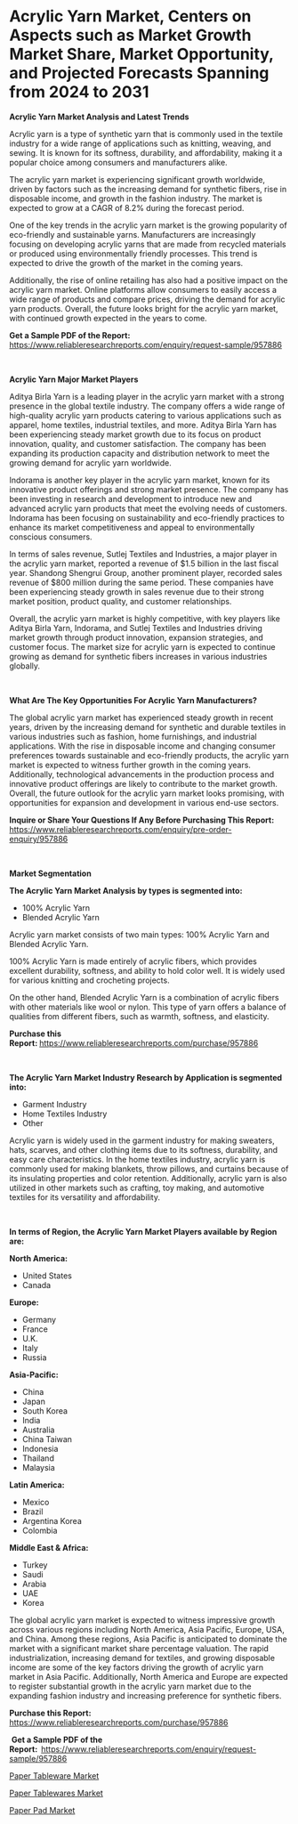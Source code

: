 <p><h1>Acrylic Yarn Market, Centers on Aspects such as Market Growth Market Share, Market Opportunity, and Projected Forecasts Spanning from 2024 to 2031</h1></p><p><strong>Acrylic Yarn Market Analysis and Latest Trends</strong></p>
<p><p>Acrylic yarn is a type of synthetic yarn that is commonly used in the textile industry for a wide range of applications such as knitting, weaving, and sewing. It is known for its softness, durability, and affordability, making it a popular choice among consumers and manufacturers alike.</p><p>The acrylic yarn market is experiencing significant growth worldwide, driven by factors such as the increasing demand for synthetic fibers, rise in disposable income, and growth in the fashion industry. The market is expected to grow at a CAGR of 8.2% during the forecast period.</p><p>One of the key trends in the acrylic yarn market is the growing popularity of eco-friendly and sustainable yarns. Manufacturers are increasingly focusing on developing acrylic yarns that are made from recycled materials or produced using environmentally friendly processes. This trend is expected to drive the growth of the market in the coming years.</p><p>Additionally, the rise of online retailing has also had a positive impact on the acrylic yarn market. Online platforms allow consumers to easily access a wide range of products and compare prices, driving the demand for acrylic yarn products. Overall, the future looks bright for the acrylic yarn market, with continued growth expected in the years to come.</p></p>
<p><strong>Get a Sample PDF of the Report:&nbsp;</strong> <a href="https://www.reliableresearchreports.com/enquiry/request-sample/957886">https://www.reliableresearchreports.com/enquiry/request-sample/957886</a></p>
<p>&nbsp;</p>
<p><strong>Acrylic Yarn Major Market Players</strong></p>
<p><p>Aditya Birla Yarn is a leading player in the acrylic yarn market with a strong presence in the global textile industry. The company offers a wide range of high-quality acrylic yarn products catering to various applications such as apparel, home textiles, industrial textiles, and more. Aditya Birla Yarn has been experiencing steady market growth due to its focus on product innovation, quality, and customer satisfaction. The company has been expanding its production capacity and distribution network to meet the growing demand for acrylic yarn worldwide.</p><p>Indorama is another key player in the acrylic yarn market, known for its innovative product offerings and strong market presence. The company has been investing in research and development to introduce new and advanced acrylic yarn products that meet the evolving needs of customers. Indorama has been focusing on sustainability and eco-friendly practices to enhance its market competitiveness and appeal to environmentally conscious consumers.</p><p>In terms of sales revenue, Sutlej Textiles and Industries, a major player in the acrylic yarn market, reported a revenue of $1.5 billion in the last fiscal year. Shandong Shengrui Group, another prominent player, recorded sales revenue of $800 million during the same period. These companies have been experiencing steady growth in sales revenue due to their strong market position, product quality, and customer relationships.</p><p>Overall, the acrylic yarn market is highly competitive, with key players like Aditya Birla Yarn, Indorama, and Sutlej Textiles and Industries driving market growth through product innovation, expansion strategies, and customer focus. The market size for acrylic yarn is expected to continue growing as demand for synthetic fibers increases in various industries globally.</p></p>
<p>&nbsp;</p>
<p><strong>What Are The Key Opportunities For Acrylic Yarn Manufacturers?</strong></p>
<p><p>The global acrylic yarn market has experienced steady growth in recent years, driven by the increasing demand for synthetic and durable textiles in various industries such as fashion, home furnishings, and industrial applications. With the rise in disposable income and changing consumer preferences towards sustainable and eco-friendly products, the acrylic yarn market is expected to witness further growth in the coming years. Additionally, technological advancements in the production process and innovative product offerings are likely to contribute to the market growth. Overall, the future outlook for the acrylic yarn market looks promising, with opportunities for expansion and development in various end-use sectors.</p></p>
<p><strong>Inquire or Share Your Questions If Any Before Purchasing This Report:</strong> <a href="https://www.reliableresearchreports.com/enquiry/pre-order-enquiry/957886">https://www.reliableresearchreports.com/enquiry/pre-order-enquiry/957886</a></p>
<p>&nbsp;</p>
<p><strong>Market Segmentation</strong></p>
<p><strong>The Acrylic Yarn Market Analysis by types is segmented into:</strong></p>
<p><ul><li>100% Acrylic Yarn</li><li>Blended Acrylic Yarn</li></ul></p>
<p><p>Acrylic yarn market consists of two main types: 100% Acrylic Yarn and Blended Acrylic Yarn. </p><p>100% Acrylic Yarn is made entirely of acrylic fibers, which provides excellent durability, softness, and ability to hold color well. It is widely used for various knitting and crocheting projects.</p><p>On the other hand, Blended Acrylic Yarn is a combination of acrylic fibers with other materials like wool or nylon. This type of yarn offers a balance of qualities from different fibers, such as warmth, softness, and elasticity.</p></p>
<p><strong>Purchase this Report:&nbsp;</strong><a href="https://www.reliableresearchreports.com/purchase/957886">https://www.reliableresearchreports.com/purchase/957886</a></p>
<p>&nbsp;</p>
<p><strong>The Acrylic Yarn Market Industry Research by Application is segmented into:</strong></p>
<p><ul><li>Garment Industry</li><li>Home Textiles Industry</li><li>Other</li></ul></p>
<p><p>Acrylic yarn is widely used in the garment industry for making sweaters, hats, scarves, and other clothing items due to its softness, durability, and easy care characteristics. In the home textiles industry, acrylic yarn is commonly used for making blankets, throw pillows, and curtains because of its insulating properties and color retention. Additionally, acrylic yarn is also utilized in other markets such as crafting, toy making, and automotive textiles for its versatility and affordability.</p></p>
<p>&nbsp;</p>
<p><strong>In terms of Region, the Acrylic Yarn Market Players available by Region are:</strong></p>
<p>
    <p> <strong> North America: </strong>
        <ul>
            <li>United States</li>
            <li>Canada</li>
        </ul>
        </p> 
    <p> <strong> Europe: </strong>
        <ul>
            <li>Germany</li>
            <li>France</li>
            <li>U.K.</li>
            <li>Italy</li>
            <li>Russia</li>
        </ul>
        </p> 
    <p> <strong> Asia-Pacific: </strong>
        <ul>
            <li>China</li>
            <li>Japan</li>
            <li>South Korea</li>
            <li>India</li>
            <li>Australia</li>
            <li>China Taiwan</li>
            <li>Indonesia</li>
            <li>Thailand</li>
            <li>Malaysia</li>
        </ul>
        </p> 
    <p> <strong> Latin America: </strong>
        <ul>
            <li>Mexico</li>
            <li>Brazil</li>
            <li>Argentina Korea</li>
            <li>Colombia</li>
        </ul>
        </p> 
    <p> <strong> Middle East & Africa: </strong>
        <ul>
            <li>Turkey</li>
            <li>Saudi</li>
            <li>Arabia</li>
            <li>UAE</li>
            <li>Korea</li>
        </ul>
    </p>
    </p>
<p><p>The global acrylic yarn market is expected to witness impressive growth across various regions including North America, Asia Pacific, Europe, USA, and China. Among these regions, Asia Pacific is anticipated to dominate the market with a significant market share percentage valuation. The rapid industrialization, increasing demand for textiles, and growing disposable income are some of the key factors driving the growth of acrylic yarn market in Asia Pacific. Additionally, North America and Europe are expected to register substantial growth in the acrylic yarn market due to the expanding fashion industry and increasing preference for synthetic fibers.</p></p>
<p><strong>Purchase this Report: </strong><a href="https://www.reliableresearchreports.com/purchase/957886">https://www.reliableresearchreports.com/purchase/957886</a></p>
<p>&nbsp;<strong>Get a Sample PDF of the Report:&nbsp;&nbsp;</strong><a href="https://www.reliableresearchreports.com/enquiry/request-sample/957886">https://www.reliableresearchreports.com/enquiry/request-sample/957886</a></p>
<p><strong></strong></p>
<p><p><a href="https://view.publitas.com/reportprime-1/paper-tableware-market-size-growth-and-forecast-from-2023-2030/">Paper Tableware Market</a></p><p><a href="https://view.publitas.com/reportprime-1/paper-tablewares-market-research-report-reveals-the-latest-trends-and-opportunities-of-this-market-for-period-from-2023-2030/">Paper Tablewares Market</a></p><p><a href="https://view.publitas.com/reportprime-1/paper-pad-market-size-growth-and-forecast-from-2023-2030/">Paper Pad Market</a></p></p>